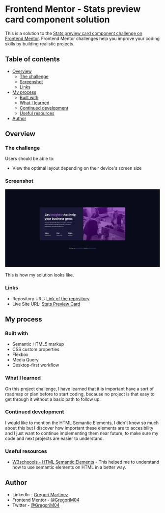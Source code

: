 # Frontend Mentor - Stats preview card component solution

This is a solution to the [Stats preview card component challenge on Frontend Mentor](https://www.frontendmentor.io/challenges/stats-preview-card-component-8JqbgoU62). Frontend Mentor challenges help you improve your coding skills by building realistic projects.
 

## Table of contents

- [Overview](#overview)
  - [The challenge](#the-challenge)
  - [Screenshot](#screenshot)
  - [Links](#links)
- [My process](#my-process)
  - [Built with](#built-with)
  - [What I learned](#what-i-learned)
  - [Continued development](#continued-development)
  - [Useful resources](#useful-resources)
- [Author](#author)


## Overview

### The challenge

Users should be able to:

- View the optimal layout depending on their device's screen size

### Screenshot

![](./images/Stats-preview-card-component-Desktop.png)

This is how my solution looks like.

### Links

- Repository URL: [Link of the repository](https://github.com/GregoriM04/stats-preview-card.git)
- Live Site URL: [Stats Preview Card](https://your-live-site-url.com)


## My process

### Built with

- Semantic HTML5 markup
- CSS custom properties
- Flexbox
- Media Query
- Desktop-first workflow

### What I learned

On this project challenge, I have learned that it is important have a sort of roadmap or plan before to start coding, because no project is that easy to get through it without a basic path to follow up.

### Continued development

I would like to mention the HTML Semantic Elements, I didn't know so much about this but I discover how important these elements are to accesibility and I just want to continue implementing them near future, to make sure my code and next projects are easier to understand.

### Useful resources

- [W3schoools - HTML Semantic Elements](https://www.w3schools.com/html/html5_semantic_elements.asp) - This helped me to understand how to use semantic elements on HTML in a better way.


## Author

- LinkedIn - [Gregori Martinez](https://www.linkedin.com/in/gregorim04/)
- Frontend Mentor - [@GregoriM04](https://www.frontendmentor.io/profile/GregoriM04)
- Twitter - [@GregoriM04](https://www.twitter.com/https://twitter.com/GregoriM04)
